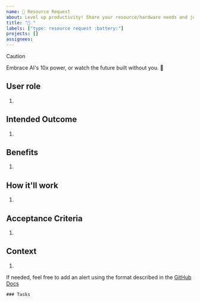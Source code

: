 ```yaml
---
name: 🔋 Resource Request
about: Level up productivity! Share your resource/hardware needs and join the team on its journey.
title: "🔋 "
labels: ["type: resource request :battery:"]
projects: []
assignees:
---
```


> [!CAUTION]
> Embrace AI's 10x power, or watch the future built without you. :robot:

## User role

1.

## Intended Outcome

1.

## Benefits

1.

## How it'll work

1.

## Acceptance Criteria

1.

## Context

1.

If needed, feel free to add an alert using the format described in the [GitHub Docs](https://docs.github.com/en/get-started/writing-on-github/getting-started-with-writing-and-formatting-on-github/basic-writing-and-formatting-syntax#alerts)

```[tasklist]
### Tasks
```
